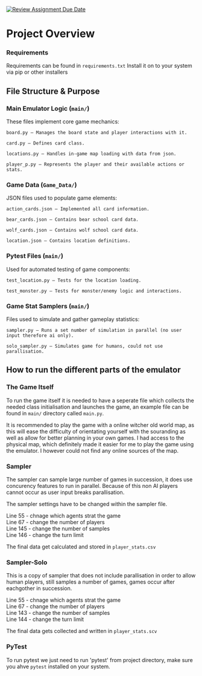 [![Review Assignment Due Date](https://classroom.github.com/assets/deadline-readme-button-22041afd0340ce965d47ae6ef1cefeee28c7c493a6346c4f15d667ab976d596c.svg)](https://classroom.github.com/a/yfSNuVM-)

# Project Overview

### Requirements
Requirements can be found in `requirements.txt` Install it on to your system via pip or other installers

  
## File Structure & Purpose
### Main Emulator Logic (`main/`)

These files implement core game mechanics:

    board.py – Manages the board state and player interactions with it.

    card.py – Defines card class.

    locations.py – Handles in-game map loading with data from json.

    player_p.py – Represents the player and their available actions or stats.

### Game Data (`Game_Data/`)

JSON files used to populate game elements:

    action_cards.json – Implemented all card information.

    bear_cards.json – Contains bear school card data.

    wolf_cards.json – Contains wolf school card data.

    location.json – Contains location definitions.

### Pytest Files (`main/`)

Used for automated testing of game components:

    test_location.py – Tests for the location loading.

    test_monster.py – Tests for monster/enemy logic and interactions.

### Game Stat Samplers (`main/`)

Files used to simulate and gather gameplay statistics:

    sampler.py – Runs a set number of simulation in parallel (no user input therefore ai only).

    solo_sampler.py – Simulates game for humans, could not use parallisation.

## How to run the different parts of the emulator
### The Game Itself
To run the game itself it is needed to have a seperate file which collects the needed
class initialisation and launches the game, an example file can be found in `main/` directory called `main.py`.

It is recommended to play the game with a online witcher old world map, 
as this will ease the difficulty of orientating yourself with the souranding as well as 
allow for better planning in your own games. I had access to the physical map, which definitely
made it easier for me to play the game using the emulator. 
I however could not find any online sources of the map.

### Sampler
The sampler can sample large number of games in succession, it does use concurency features to run
in parallel. Because of this non AI players cannot occur as user input breaks parallisation.

The sampler settings have to be changed within the sampler file.

Line 55 - chnage which agents strat the game  
Line 67 - change the number of players  
Line 145 - change the number of samples  
Line 146 - change the turn limit  

The final data get calculated and stored in `player_stats.csv`

### Sampler-Solo
This is a copy of sampler that does not include parallisation in order to allow human players, still samples
a number of games, games occur after eachgother in succession. 

Line 55 - chnage which agents strat the game  
Line 67 - change the number of players  
Line 143 - change the number of samples  
Line 144 - change the turn limit  


The final data gets collected and written in `player_stats.scv`

### PyTest
To run pytest we just need to run 'pytest' from project directory, make sure you ahve `pytest` installed on your system.  



